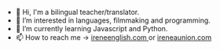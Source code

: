 - 👋 Hi, I'm a bilingual teacher/translator.
- 👀 I’m interested in languages, filmmaking and programming.
- 🌱 I’m currently learning Javascript and Python.
- 📫 How to reach me -> [ireneenglish.com
](http://ireneenglish.com/) or [ireneaunion.com
](http://ireneaunion.com/)
<!---
ireneairyn/ireneairyn is a ✨ special ✨ repository because its `README.md` (this file) appears on your GitHub profile.
You can click the Preview link to take a look at your changes.
--->
